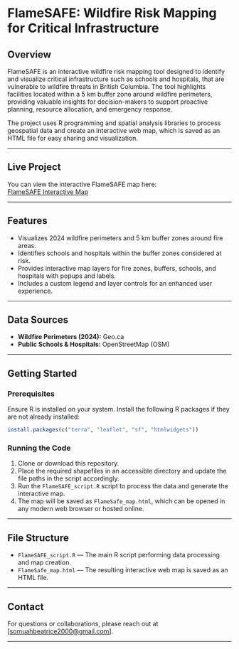 
# FlameSAFE: Wildfire Risk Mapping for Critical Infrastructure

## Overview

FlameSAFE is an interactive wildfire risk mapping tool designed to identify and visualize critical infrastructure such as schools and hospitals, that are vulnerable to wildfire threats in British Columbia. The tool highlights facilities located within a 5 km buffer zone around wildfire perimeters, providing valuable insights for decision-makers to support proactive planning, resource allocation, and emergency response.

The project uses R programming and spatial analysis libraries to process geospatial data and create an interactive web map, which is saved as an HTML file for easy sharing and visualization.

---

## Live Project

You can view the interactive FlameSAFE map here:  
[FlameSAFE Interactive Map](https://bee-pixel-bo.github.io/hackaton_dashboard/)

---

## Features

- Visualizes 2024 wildfire perimeters and 5 km buffer zones around fire areas.  
- Identifies schools and hospitals within the buffer zones considered at risk.  
- Provides interactive map layers for fire zones, buffers, schools, and hospitals with popups and labels.  
- Includes a custom legend and layer controls for an enhanced user experience.

---

## Data Sources

- **Wildfire Perimeters (2024):** Geo.ca  
- **Public Schools & Hospitals:** OpenStreetMap (OSM)

---

## Getting Started

### Prerequisites

Ensure R is installed on your system. Install the following R packages if they are not already installed:

```r
install.packages(c("terra", "leaflet", "sf", "htmlwidgets"))
```

### Running the Code

1. Clone or download this repository.  
2. Place the required shapefiles in an accessible directory and update the file paths in the script accordingly.  
3. Run the `FlameSAFE_script.R` script to process the data and generate the interactive map.  
4. The map will be saved as `FlameSafe_map.html`, which can be opened in any modern web browser or hosted online.

---

## File Structure

- `FlameSAFE_script.R` — The main R script performing data processing and map creation.  
- `FlameSafe_map.html` — The resulting interactive web map is saved as an HTML file.

---

## Contact

For questions or collaborations, please reach out at [somuahbeatrice2000@gmail.com].

---


